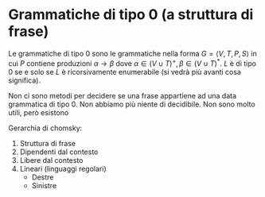 # Grammatiche di tipo 0 (a struttura di frase)

Le grammatiche di tipo 0 sono le grammatiche nella forma $G=\langle V,T,P,S\rangle$ in cui $P$ contiene produzioni $\alpha\rightarrow\beta$ dove $\alpha\in(V\cup T)^+,\beta\in(V\cup T)^*$. $L$ è di tipo 0 se e solo se $L$ è ricorsivamente enumerabile (si vedrà più avanti cosa significa).

Non ci sono metodi per decidere se una frase appartiene ad una data grammatica di tipo 0. Non abbiamo più niente di decidibile. Non sono molto utili, però esistono

Gerarchia di chomsky:

1. Struttura di frase
2. Dipendenti dal contesto
3. Libere dal contesto
4. Lineari (linguaggi regolari)
   * Destre
   * Sinistre